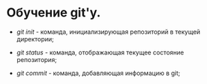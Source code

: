 # Обучение git'у.

* *git init* - команда, инициализирующая репозиторий в текущей директории;

* *git status* - команда, отображающая текущее состояние репозитория;

* *git commit* - команда, добавляющая информацию в git;
